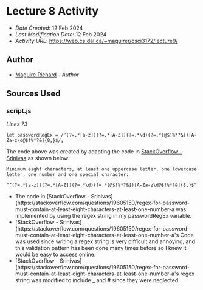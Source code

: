 <!--- The following README.md sample file was adapted from https://gist.github.com/PurpleBooth/109311bb0361f32d87a2#file-readme-template-md by Gabriella Mosquera for academic use ---> 
<!--- You may delete any comments in this sample README.md file. If needing to use as a .txt file then simply delete all comments, edit as needed, and save as a README.txt file --->



# Lecture 8 Activity

* *Date Created*: 12 Feb 2024
* *Last Modification Date*: 12 Feb 2024
* *Activity URL*: <https://web.cs.dal.ca/~maguirer/csci3172/lecture9/>



## Author

* [Maguire Richard](maguire@dal.ca) - *Author*


## Sources Used

### script.js

*Lines 73*

```
let passwordRegEx = /^(?=.*[a-z])(?=.*[A-Z])(?=.*\d)(?=.*[@$!%*?&])[A-Za-z\d@$!%*?&]{8,}$/;

```

The code above was created by adapting the code in [StackOverflow - Srinivas](https://stackoverflow.com/questions/19605150/regex-for-password-must-contain-at-least-eight-characters-at-least-one-number-a) as shown below: 

```
Minimum eight characters, at least one uppercase letter, one lowercase letter, one number and one special character:

"^(?=.*[a-z])(?=.*[A-Z])(?=.*\d)(?=.*[@$!%*?&])[A-Za-z\d@$!%*?&]{8,}$"

```

- <!---How---> The code in [StackOverflow - Srinivas](https://stackoverflow.com/questions/19605150/regex-for-password-must-contain-at-least-eight-characters-at-least-one-number-a was implemented by using the regex string in my passwordRegEx variable.
- <!---Why---> [StackOverflow - Srinivas](https://stackoverflow.com/questions/19605150/regex-for-password-must-contain-at-least-eight-characters-at-least-one-number-a's Code was used since writing a regex string is very difficult and annoying, and this validation pattern has been done many times before so I knew it would be easy to access online.
- <!---How---> [StackOverflow - Srinivas](https://stackoverflow.com/questions/19605150/regex-for-password-must-contain-at-least-eight-characters-at-least-one-number-a's regex string was modified to include _ and # since they were neglected.

